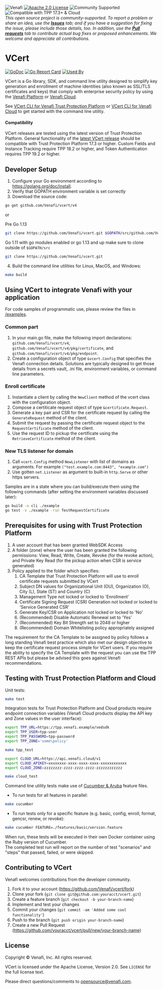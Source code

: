 ![Venafi](Venafi_logo.png)
[![Apache 2.0 License](https://img.shields.io/badge/License-Apache%202.0-blue.svg)](https://opensource.org/licenses/Apache-2.0)
![Community Supported](https://img.shields.io/badge/Support%20Level-Community-brightgreen)
![Compatible with TPP 17.3+ & Cloud](https://img.shields.io/badge/Compatibility-TPP%2017.3+%20%26%20Cloud-f9a90c)  
_This open source project is community-supported. To report a problem or share an idea, use the
**[Issues](../../issues)** tab; and if you have a suggestion for fixing the issue, please include those details, too.
In addition, use the **[Pull requests](../../pulls)** tab to contribute actual bug fixes or proposed enhancements.
We welcome and appreciate all contributions._

# VCert

[![GoDoc](https://godoc.org/github.com/Venafi/vcert?status.svg)](https://pkg.go.dev/github.com/Venafi/vcert)  [![Go Report Card](https://goreportcard.com/badge/github.com/Venafi/vcert)](https://goreportcard.com/report/github.com/Venafi/vcert)
[![Used By](https://sourcegraph.com/github.com/Venafi/vcert/-/badge.svg)](https://sourcegraph.com/github.com/Venafi/vcert?badge)

VCert is a Go library, SDK, and command line utility designed to simplify key generation and enrollment of machine identities
(also known as SSL/TLS certificates and keys) that comply with enterprise security policy by using the
[Venafi Platform](https://www.venafi.com/platform/trust-protection-platform) or [Venafi Cloud](https://pki.venafi.com/venafi-cloud/).

See [VCert CLI for Venafi Trust Protection Platform](README-CLI-PLATFORM.md) or
[VCert CLI for Venafi Cloud](README-CLI-CLOUD.md) to get started with the command line utility.

#### Compatibility

VCert releases are tested using the latest version of Trust Protection Platform.  General functionality of the
[latest VCert release](../../releases/latest) should be compatible with Trust Protection Platform 17.3 or higher.
Custom Fields and Instance Tracking require TPP 18.2 or higher, and Token Authentication requires TPP 19.2 or higher.

## Developer Setup

1. Configure your Go environment according to https://golang.org/doc/install.
2. Verify that GOPATH environment variable is set correctly
3. Download the source code:

```sh
go get github.com/Venafi/vcert/v4
```

or

Pre Go 1.13
```sh
git clone https://github.com/Venafi/vcert.git $GOPATH/src/github.com/Venafi/vcert/v4
```

Go 1.11 with go modules enabled or go 1.13 and up make sure to clone outside of `$GOPATH/src`
```sh
git clone https://github.com/Venafi/vcert.git
```

4. Build the command line utilities for Linux, MacOS, and Windows:

```sh
make build
```

## Using VCert to integrate Venafi with your application

For code samples of programmatic use, please review the files in [/examples](/examples/).

### Common part
1. In your main.go file, make the following import declarations:  `github.com/Venafi/vcert/v4`, `github.com/Venafi/vcert/v4/pkg/certificate`, and `github.com/Venafi/vcert/v4/pkg/endpoint`.
1. Create a configuration object of type `&vcert.Config` that specifies the Venafi connection details.  Solutions are typically designed to get those details from a secrets vault, .ini file, environment variables, or command line parameters.

### Enroll certificate
1. Instantiate a client by calling the `NewClient` method of the vcert class with the configuration object.
1. Compose a certiticate request object of type `&certificate.Request`.
1. Generate a key pair and CSR for the certificate request by calling the `GenerateRequest` method of the client.
1. Submit the request by passing the certificate request object to the `RequestCertificate` method of the client.
1. Use the request ID to pickup the certificate using the `RetrieveCertificate` method of the client.

### New TLS listener for domain
1. Call `vcert.Config` method `NewListener` with list of domains as arguments. For example `("test.example.com:8443", "example.com")`
2. Use gotten `net.Listener` as argument to built-in `http.Serve` or other https servers. 

Samples are in a state where you can build/execute them using the following commands (after setting the environment variables discussed later): 

```sh
go build -o cli ./example
go test -v ./example -run TestRequestCertificate
```

## Prerequisites for using with Trust Protection Platform

1. A user account that has been granted WebSDK Access
2. A folder (zone) where the user has been granted the following permissions: View, Read, Write, Create, Revoke (for the revoke action), and Private Key Read (for the pickup action when CSR is service generated)
3. Policy applied to the folder which specifies:
    1. CA Template that Trust Protection Platform will use to enroll certificate requests submitted by VCert
    2. Subject DN values for Organizational Unit (OU), Organization (O), City (L), State (ST) and Country (C)
    3. Management Type not locked or locked to 'Enrollment'
    4. Certificate Signing Request (CSR) Generation not locked or locked to 'Service Generated CSR'
    5. Generate Key/CSR on Application not locked or locked to 'No'
    6. (Recommended) Disable Automatic Renewal set to 'Yes'
    7. (Recommended) Key Bit Strength set to 2048 or higher
    8. (Recommended) Domain Whitelisting policy appropriately assigned

The requirement for the CA Template to be assigned by policy follows a long standing Venafi best practice which also met our design objective to keep the certificate request process simple for VCert users. If you require the ability to specify the CA Template with the request you can use the TPP REST APIs but please be advised this goes against Venafi recommendations.

## Testing with Trust Protection Platform and Cloud

Unit tests:

```sh
make test
```

Integration tests for Trust Protection Platform and Cloud products require endpoint connection variables (Venafi Cloud products display the API key and Zone values in the user interface):

```sh
export TPP_URL=https://tpp.venafi.example/vedsdk
export TPP_USER=tpp-user
export TPP_PASSWORD=tpp-password
export TPP_ZONE='some\policy'

make tpp_test
```

```sh
export CLOUD_URL=https://api.venafi.cloud/v1
export CLOUD_APIKEY=xxxxxxxx-xxxx-xxxx-xxxx-xxxxxxxxxxxx
export CLOUD_ZONE=zzzzzzzz-zzzz-zzzz-zzzz-zzzzzzzzzzzz

make cloud_test
```

Command line utility tests make use of [Cucumber & Aruba](https://github.com/cucumber/aruba) feature files.

- To run tests for all features in parallel:

```sh
make cucumber
```

- To run tests only for a specific feature (e.g. basic, config, enroll, format, gencsr, renew, or revoke):

```sh
make cucumber FEATURE=./features/basic/version.feature
```

When run, these tests will be executed in their own Docker container using the Ruby version of Cucumber.  
The completed test run will report on the number of test "scenarios" and "steps" that passed, failed, or were skipped. 

## Contributing to VCert

Venafi welcomes contributions from the developer community.

1. Fork it to your account (https://github.com/Venafi/vcert/fork)
2. Clone your fork (`git clone git@github.com:youracct/vcert.git`)
3. Create a feature branch (`git checkout -b your-branch-name`)
4. Implement and test your changes
5. Commit your changes (`git commit -am 'Added some cool functionality'`)
6. Push to the branch (`git push origin your-branch-name`)
7. Create a new Pull Request (https://github.com/youracct/vcert/pull/new/your-branch-name)

## License

Copyright &copy; Venafi, Inc. All rights reserved.

VCert is licensed under the Apache License, Version 2.0. See `LICENSE` for the full license text.

Please direct questions/comments to opensource@venafi.com.
